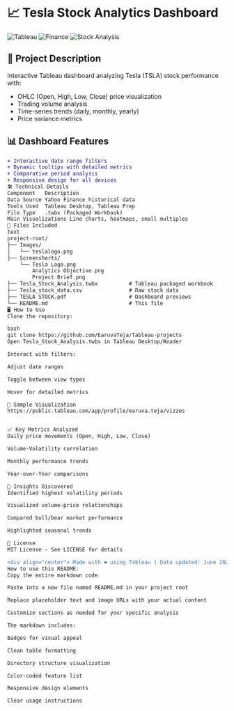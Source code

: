 # 📈 Tesla Stock Analytics Dashboard

![Tableau](https://img.shields.io/badge/Tableau-Visualization-orange) 
![Finance](https://img.shields.io/badge/Data-Finance-blue) 
![Stock Analysis](https://img.shields.io/badge/Analysis-Stock-yellowgreen)

## 🚀 Project Description
Interactive Tableau dashboard analyzing Tesla (TSLA) stock performance with:
- OHLC (Open, High, Low, Close) price visualization
- Trading volume analysis
- Time-series trends (daily, monthly, yearly)
- Price variance metrics

## 📊 Dashboard Features
```diff
+ Interactive date range filters
+ Dynamic tooltips with detailed metrics
+ Comparative period analysis
+ Responsive design for all devices
🛠️ Technical Details
Component	Description
Data Source	Yahoo Finance historical data
Tools Used	Tableau Desktop, Tableau Prep
File Type	.twbx (Packaged Workbook)
Main Visualizations	Line charts, heatmaps, small multiples
📂 Files Included
text
project-root/
├── Images/
│   └── teslalogo.png
├── Screenshorts/
    └── Tesla Logo.png
        Analytics Objective.png
        Project Brief.png   
├── Tesla_Stock_Analysis.twbx          # Tableau packaged workbook
├── Tesla_stock_data.csv               # Raw stock data
├── TESLA STOCK.pdf                    # Dashboard previews
└── README.md                          # This file
🖥️ How to Use
Clone the repository:

bash
git clone https://github.com/EaruvaTeja/Tableau-projects
Open Tesla_Stock_Analysis.twbx in Tableau Desktop/Reader

Interact with filters:

Adjust date ranges

Toggle between view types

Hover for detailed metrics

📸 Sample Visualization
https://public.tableau.com/app/profile/earuva.teja/vizzes


📈 Key Metrics Analyzed
Daily price movements (Open, High, Low, Close)

Volume-Volatility correlation

Monthly performance trends

Year-over-Year comparisons

🌟 Insights Discovered
Identified highest volatility periods

Visualized volume-price relationships

Compared bull/bear market performance

Highlighted seasonal trends

📜 License
MIT License - See LICENSE for details

<div align="center"> Made with ❤️ using Tableau | Data updated: June 2023 </div> ```
How to use this README:
Copy the entire markdown code

Paste into a new file named README.md in your project root

Replace placeholder text and image URLs with your actual content

Customize sections as needed for your specific analysis

The markdown includes:

Badges for visual appeal

Clean table formatting

Directory structure visualization

Color-coded feature list

Responsive design elements

Clear usage instructions
